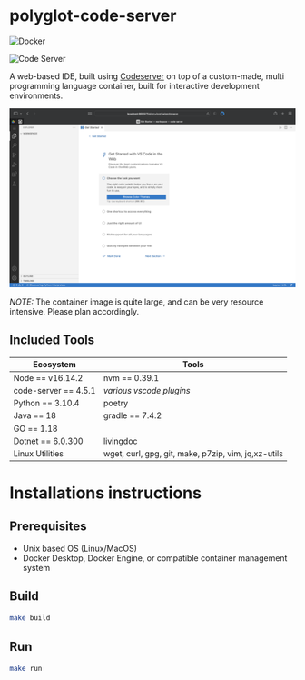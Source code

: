 # polyglot-code-server

![Docker](https://github.com/jpwhite3/polyglot-code-server/workflows/Docker/badge.svg)

![Code Server](https://img.shields.io/badge/Powered%20By-coder%2Fcode--server-blue)

A web-based IDE, built using [Codeserver](https://github.com/coder/code-server) on top of a custom-made, multi programming language container, built for interactive development environments.

![Screen shot](https://github.com/jpwhite3/polyglot-code-server/raw/main/images/screenshot.png)

_NOTE:_ The container image is quite large, and can be very resource intensive. Please plan accordingly.

## Included Tools

| Ecosystem            | Tools                                               |
| -------------------- | --------------------------------------------------- |
| Node == v16.14.2     | nvm == 0.39.1                                       |
| code-server == 4.5.1 | _various vscode plugins_                            |
| Python == 3.10.4     | poetry                                              |
| Java == 18           | gradle == 7.4.2                                     |
| GO == 1.18           |                                                     |
| Dotnet == 6.0.300    | livingdoc                                           |
| Linux Utilities      | wget, curl, gpg, git, make, p7zip, vim, jq,xz-utils |

# Installations instructions

## Prerequisites

- Unix based OS (Linux/MacOS)
- Docker Desktop, Docker Engine, or compatible container management system

## Build

```bash
make build
```

## Run

```bash
make run
```
